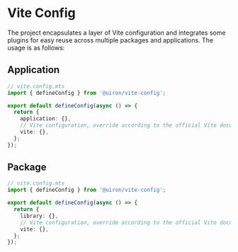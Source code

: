 # Vite Config

The project encapsulates a layer of Vite configuration and integrates some plugins for easy reuse across multiple packages and applications. The usage is as follows:

## Application

```ts
// vite.config.mts
import { defineConfig } from '@uiron/vite-config';

export default defineConfig(async () => {
  return {
    application: {},
    // Vite configuration, override according to the official Vite documentation
    vite: {},
  };
});
```

## Package

```ts
// vite.config.mts
import { defineConfig } from '@uiron/vite-config';

export default defineConfig(async () => {
  return {
    library: {},
    // Vite configuration, override according to the official Vite documentation
    vite: {},
  };
});
```
